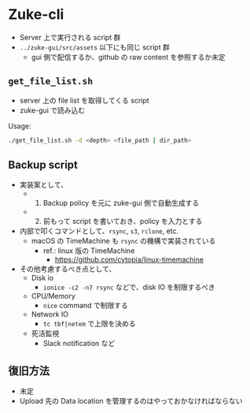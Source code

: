 # Zuke-cli

- Server 上で実行される script 群
- `../zuke-gui/src/assets` 以下にも同じ script 群
  - gui 側で配信するか、github の raw content を参照するか未定

## `get_file_list.sh`

- server 上の file list を取得してくる script
- zuke-gui で読み込む

Usage:

```bash
./get_file_list.sh -d <depth> <file_path | dir_path>
```

## Backup script

- 実装案として、
  - 1. Backup policy を元に zuke-gui 側で自動生成する
  - 2. 前もって script を書いておき、policy を入力とする
- 内部で叩くコマンドとして、`rsync`, `s3`, `rclone`, etc.
  - macOS の TimeMachine も `rsync` の機構で実装されている
    - ref.: linux 版の TimeMachine
      - <https://github.com/cytopia/linux-timemachine>
- その他考慮するべき点として、
  - Disk io
    - `ionice -c2 -n7 rsync` などで、disk IO を制限するべき
  - CPU/Memory
    - `nice` command で制限する
  - Network IO
    - `tc tbf|netem` で上限を決める
  - 死活監視
    - Slack notification など

## 復旧方法

- 未定
- Upload 先の Data location を管理するのはやっておかなければならない

